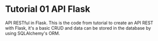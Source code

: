 # Tutorial 01 API Flask
API RESTful in Flask. This is the code from tutorial to create an API REST with Flask, it's a basic CRUD and data can be stored in the database by using SQLAlchemy's ORM.
